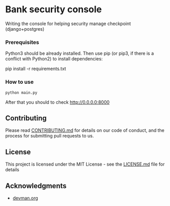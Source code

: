 # Bank security console

Writing the console for helping security manage checkpoint (django+postgres)

### Prerequisites

Python3 should be already installed. Then use pip (or pip3, if there is a conflict with Python2) to install dependencies:

pip install -r requirements.txt

### How to use

```
python main.py
```
After that you should to check http://0.0.0.0:8000

## Contributing

Please read [CONTRIBUTING.md](https://gist.github.com/PurpleBooth/b24679402957c63ec426) for details on our code of conduct, and the process for submitting pull requests to us.

## License

This project is licensed under the MIT License - see the [LICENSE.md](LICENSE.md) file for details

## Acknowledgments

* [devman.org](https://devman.org)
